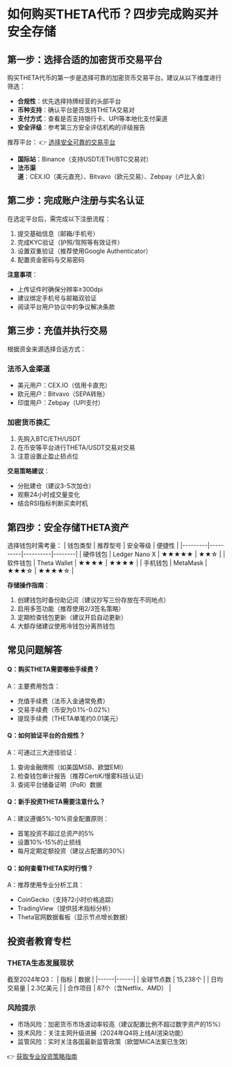 # 如何购买THETA代币？四步完成购买并安全存储

## 第一步：选择合适的加密货币交易平台

购买THETA代币的第一步是选择可靠的加密货币交易平台。建议从以下维度进行筛选：
- **合规性**：优先选择持牌经营的头部平台
- **币种支持**：确认平台是否支持THETA交易对
- **支付方式**：查看是否支持银行卡、UPI等本地化支付渠道
- **安全评级**：参考第三方安全评估机构的评级报告

推荐平台：
👉 [选择安全可靠的交易平台](https://bit.ly/okx_welcome)
- **国际站**：Binance（支持USDT/ETH/BTC交易对）
- **法币渠道**：CEX.IO（美元直充）、Bitvavo（欧元交易）、Zebpay（卢比入金）

## 第二步：完成账户注册与实名认证

在选定平台后，需完成以下注册流程：
1. 提交基础信息（邮箱/手机号）
2. 完成KYC验证（护照/驾照等有效证件）
3. 设置双重验证（推荐使用Google Authenticator）
4. 配置资金密码与交易密码

**注意事项**：
- 上传证件时确保分辨率≥300dpi
- 建议绑定手机号与邮箱双验证
- 阅读平台用户协议中的争议解决条款

## 第三步：充值并执行交易

根据资金来源选择合适方式：
### 法币入金渠道
- 美元用户：CEX.IO（信用卡直充）
- 欧元用户：Bitvavo（SEPA转账）
- 印度用户：Zebpay（UPI支付）

### 加密货币换汇
1. 先购入BTC/ETH/USDT
2. 在币安等平台进行THETA/USDT交易对交易
3. 注意设置止盈止损点位

**交易策略建议**：
- 分批建仓（建议3-5次加仓）
- 观察24小时成交量变化
- 结合RSI指标判断买卖时机

## 第四步：安全存储THETA资产

选择钱包时需考量：
| 钱包类型 | 推荐型号 | 安全等级 | 便捷性 | 
|---------|----------|----------|--------|
| 硬件钱包 | Ledger Nano X | ★★★★★ | ★★☆ |
| 软件钱包 | Theta Wallet | ★★★★ | ★★★★ |
| 手机钱包 | MetaMask | ★★★☆ | ★★★★☆ |

**存储操作指南**：
1. 创建钱包时备份助记词（建议抄写三份存放在不同地点）
2. 启用多签功能（推荐使用2/3签名策略）
3. 定期检查钱包更新（建议开启自动更新）
4. 大额存储建议使用冷钱包分离热钱包

## 常见问题解答

#### Q：购买THETA需要哪些手续费？
A：主要费用包含：
- 充值手续费（法币入金通常免费）
- 交易手续费（币安为0.1%-0.02%）
- 提现手续费（THETA单笔约0.01美元）

#### Q：如何验证平台的合规性？
A：可通过三大途径验证：
1. 查询金融牌照（如美国MSB、欧盟EMI）
2. 检查钱包审计报告（推荐CertiK/慢雾科技认证）
3. 查阅平台储备证明（PoR）数据

#### Q：新手投资THETA需要注意什么？
A：建议遵循5%-10%资金配置原则：
- 首笔投资不超过总资产的5%
- 设置10%-15%的止损线
- 每月定期定额投资（建议占配置的30%）

#### Q：如何查看THETA实时行情？
A：推荐使用专业分析工具：
- CoinGecko（支持72小时价格追踪）
- TradingView（提供技术指标分析）
- Theta官网数据看板（显示节点增长数据）

## 投资者教育专栏

### THETA生态发展现状
截至2024年Q3：
| 指标 | 数据 |
|------|------|
| 全球节点数 | 15,238个 |
| 日均交易量 | 2.3亿美元 |
| 合作项目 | 87个（含Netflix、AMD） |

### 风险提示
- 市场风险：加密货币市场波动率较高（建议配置比例不超过数字资产的15%）
- 技术风险：关注主网升级进展（2024年Q4将上线AI渲染功能）
- 监管风险：实时关注各国最新监管政策（欧盟MiCA法案已生效）

👉 [获取专业投资策略指南](https://bit.ly/okx_welcome)
